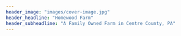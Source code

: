 ```yaml
---
header_image: "images/cover-image.jpg"
header_headline: "Homewood Farm"
header_subheadline: "A Family Owned Farm in Centre County, PA"
---
```

